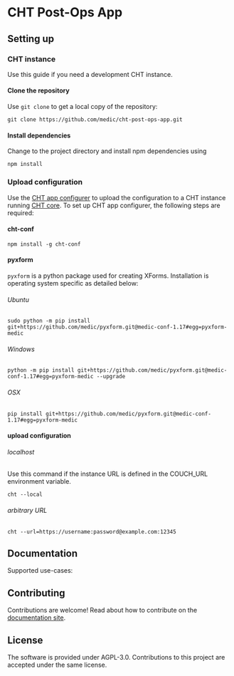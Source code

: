 # CHT Post-Ops App
## Setting up
### CHT instance
Use this guide if you need a development CHT instance.

#### Clone the repository
Use `git clone` to get a local copy of the repository:

`git clone https://github.com/medic/cht-post-ops-app.git`

#### Install dependencies
Change to the project directory and install npm dependencies using

`npm install`
### Upload configuration

Use the [CHT app configurer](https://github.com/medic/cht-conf) to upload the configuration to a CHT instance running [CHT core](https://github.com/medic/cht-core). To set up CHT app configurer, the following steps are required:

#### cht-conf

```
npm install -g cht-conf
```

#### pyxform

`pyxform` is a python package used for creating XForms. Installation is operating system specific as detailed below:

###### Ubuntu

```
sudo python -m pip install git+https://github.com/medic/pyxform.git@medic-conf-1.17#egg=pyxform-medic
```

###### Windows

```
python -m pip install git+https://github.com/medic/pyxform.git@medic-conf-1.17#egg=pyxform-medic --upgrade
```

###### OSX

```
pip install git+https://github.com/medic/pyxform.git@medic-conf-1.17#egg=pyxform-medic
```

#### upload configuration

###### localhost

Use this command if the instance URL is defined in the COUCH_URL environment variable.

```
cht --local
```

###### arbitrary URL

```
cht --url=https://username:password@example.com:12345
```

## Documentation

Supported use-cases:

## Contributing

Contributions are welcome! Read about how to contribute on the [documentation site](https://docs.communityhealthtoolkit.org/contribute/).

## License

The software is provided under AGPL-3.0. Contributions to this project are accepted under the same license.

